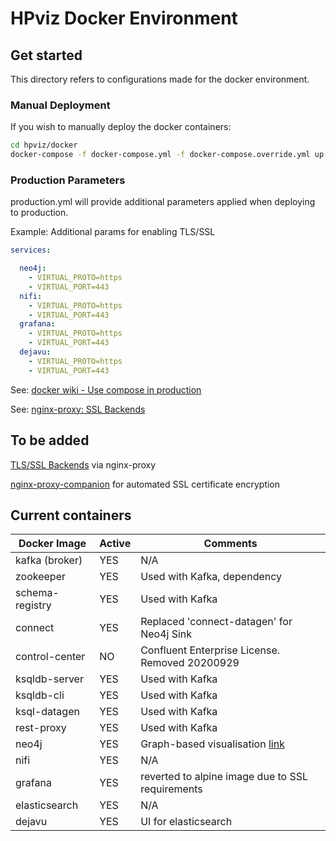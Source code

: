 # HPviz Docker Environment



## Get started
This directory refers to configurations made for the docker environment.

### Manual Deployment
If you wish to manually deploy the docker containers:

```bash
cd hpviz/docker
docker-compose -f docker-compose.yml -f docker-compose.override.yml up -d
```

### Production Parameters

production.yml will provide additional parameters applied when deploying to production.

Example: Additional params for enabling TLS/SSL
```yml
services:

  neo4j:
    - VIRTUAL_PROTO=https
    - VIRTUAL_PORT=443
  nifi:
    - VIRTUAL_PROTO=https
    - VIRTUAL_PORT=443
  grafana:
    - VIRTUAL_PROTO=https
    - VIRTUAL_PORT=443
  dejavu:
    - VIRTUAL_PROTO=https
    - VIRTUAL_PORT=443

```
See: [docker wiki - Use compose in production](https://docs.docker.com/compose/production/)

See: [nginx-proxy: SSL Backends](https://github.com/nginx-proxy/nginx-proxy#ssl-backends)

## To be added

[TLS/SSL Backends](https://github.com/nginx-proxy/nginx-proxy) via nginx-proxy

[nginx-proxy-companion](https://github.com/nginx-proxy/docker-letsencrypt-nginx-proxy-companion) for automated SSL certificate encryption


## Current containers

Docker Image | Active | Comments
------------ | -------| --------
kafka (broker) | YES | N/A
zookeeper | YES | Used with Kafka, dependency
schema-registry | YES | Used with Kafka
connect | YES | Replaced 'connect-datagen' for Neo4j Sink
control-center | NO | Confluent Enterprise License. Removed 20200929
ksqldb-server  | YES | Used with Kafka
ksqldb-cli | YES | Used with Kafka
ksql-datagen | YES | Used with Kafka
rest-proxy | YES | Used with Kafka
neo4j | YES | Graph-based visualisation [link](https://neo4j.com/)
nifi | YES | N/A
grafana | YES | reverted to alpine image due to SSL requirements
elasticsearch | YES | N/A
dejavu | YES | UI for elasticsearch
